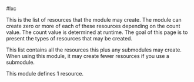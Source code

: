 #lxc

This is the list of resources that the module may create. The module can create zero or more of each of these resources depending on the count value. The count value is determined at runtime. The goal of this page is to present the types of resources that may be created.

This list contains all the resources this plus any submodules may create. When using this module, it may create fewer resources if you use a submodule.

This module defines 1 resource.
